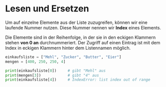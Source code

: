 # Lesen und Ersetzen

Um auf einzelne Elemente aus der Liste zuzugreifen, können wir eine laufende Nummer nutzen. Diese Nummer nennen wir **Index** eines Elements.

Die Elemente sind in der Reihenfolge, in der sie in den eckigen Klammern stehen **von 0 an** durchnummeriert. Der Zugriff auf einen Eintrag ist mit dem Index in eckigen Klammern hinter dem Listennamen möglich.

```python runnable
einkaufsliste = ["Mehl", "Zucker", "Butter", "Eier"]
mengen = [400, 250, 250, 4]

print(einkaufsliste[0])     # gibt "Mehl" aus
print(mengen[3])            # gibt "4" aus
print(einkaufsliste[4])     # IndexError: list index out of range
```